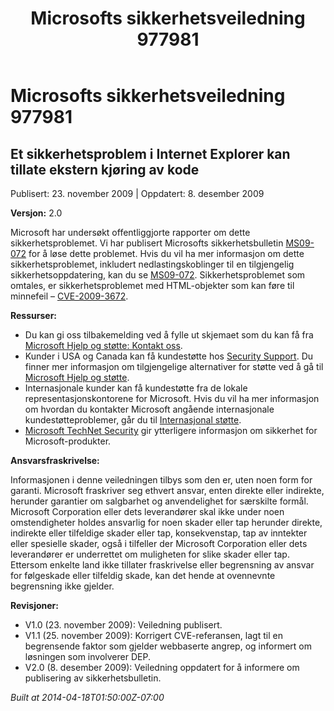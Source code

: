 ﻿---
title: Microsofts sikkerhetsveiledning 977981
TOCTitle: "977981"
ms:assetid: "977981"
ms:mtpsurl: https://technet.microsoft.com/nb-NO/library/977981(v=Security.10)
ms:contentKeyID: 61230866
ms.date: 04/18/2014
mtps_version: v=Security.10
ms.translationtype: HT
---

# Microsofts sikkerhetsveiledning 977981

## Et sikkerhetsproblem i Internet Explorer kan tillate ekstern kjøring av kode

Publisert: 23. november 2009 | Oppdatert: 8. desember 2009

**Versjon:** 2.0

Microsoft har undersøkt offentliggjorte rapporter om dette sikkerhetsproblemet. Vi har publisert Microsofts sikkerhetsbulletin [MS09-072](http://go.microsoft.com/fwlink/?linkid=169404) for å løse dette problemet. Hvis du vil ha mer informasjon om dette sikkerhetsproblemet, inkludert nedlastingskoblinger til en tilgjengelig sikkerhetsoppdatering, kan du se [MS09-072](http://go.microsoft.com/fwlink/?linkid=169404). Sikkerhetsproblemet som omtales, er sikkerhetsproblemet med HTML-objekter som kan føre til minnefeil – [CVE-2009-3672](http://www.cve.mitre.org/cgi-bin/cvename.cgi?name=cve-2009-3672).

**Ressurser:**

  - Du kan gi oss tilbakemelding ved å fylle ut skjemaet som du kan få fra [Microsoft Hjelp og støtte: Kontakt oss](https://support.microsoft.com/common/survey.aspx?scid=sw;en;1257&amp;showpage=1&amp;ws=technet&amp;sd=tech).
  - Kunder i USA og Canada kan få kundestøtte hos [Security Support](http://go.microsoft.com/fwlink/?linkid=21131). Du finner mer informasjon om tilgjengelige alternativer for støtte ved å gå til [Microsoft Hjelp og støtte](http://support.microsoft.com/).
  - Internasjonale kunder kan få kundestøtte fra de lokale representasjonskontorene for Microsoft. Hvis du vil ha mer informasjon om hvordan du kontakter Microsoft angående internasjonale kundestøtteproblemer, går du til [Internasjonal støtte](http://go.microsoft.com/fwlink/?linkid=21155).
  - [Microsoft TechNet Security](http://go.microsoft.com/fwlink/?linkid=21132) gir ytterligere informasjon om sikkerhet for Microsoft-produkter.

**Ansvarsfraskrivelse:**

Informasjonen i denne veiledningen tilbys som den er, uten noen form for garanti. Microsoft fraskriver seg ethvert ansvar, enten direkte eller indirekte, herunder garantier om salgbarhet og anvendelighet for særskilte formål. Microsoft Corporation eller dets leverandører skal ikke under noen omstendigheter holdes ansvarlig for noen skader eller tap herunder direkte, indirekte eller tilfeldige skader eller tap, konsekvenstap, tap av inntekter eller spesielle skader, også i tilfeller der Microsoft Corporation eller dets leverandører er underrettet om muligheten for slike skader eller tap. Ettersom enkelte land ikke tillater fraskrivelse eller begrensning av ansvar for følgeskade eller tilfeldig skade, kan det hende at ovennevnte begrensning ikke gjelder.

**Revisjoner:**

  - V1.0 (23. november 2009): Veiledning publisert.
  - V1.1 (25. november 2009): Korrigert CVE-referansen, lagt til en begrensende faktor som gjelder webbaserte angrep, og informert om løsningen som involverer DEP.
  - V2.0 (8. desember 2009): Veiledning oppdatert for å informere om publisering av sikkerhetsbulletin.

*Built at 2014-04-18T01:50:00Z-07:00*

